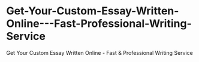 # Get-Your-Custom-Essay-Written-Online---Fast-Professional-Writing-Service
Get Your Custom Essay Written Online - Fast &amp; Professional Writing Service
